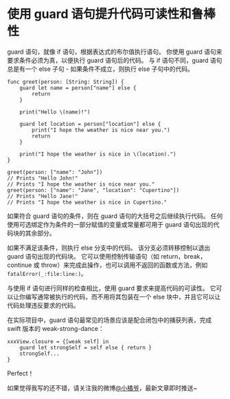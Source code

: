 # 使用 guard 语句提升代码可读性和鲁棒性
guard 语句，就像 if 语句，根据表达式的布尔值执行语句。 你使用 guard 语句来要求条件必须为真，以便执行 guard 语句后的代码。 与 if 语句不同，guard 语句总是有一个 else 子句 - 如果条件不成立，则执行 else 子句中的代码。
```
func greet(person: [String: String]) {
    guard let name = person["name"] else {
        return
    }
    
    print("Hello \(name)!")
    
    guard let location = person["location"] else {
        print("I hope the weather is nice near you.")
        return
    }
    
    print("I hope the weather is nice in \(location).")
}
 
greet(person: ["name": "John"])
// Prints "Hello John!"
// Prints "I hope the weather is nice near you."
greet(person: ["name": "Jane", "location": "Cupertino"])
// Prints "Hello Jane!"
// Prints "I hope the weather is nice in Cupertino."
```
如果符合 guard 语句的条件，则在 guard 语句的大括号之后继续执行代码。 任何使用可选绑定作为条件的一部分赋值的变量或常量都可用于 guard 语句出现的代码块的其余部分。

如果不满足该条件，则执行 else 分支中的代码。 该分支必须转移控制以退出 guard 语句出现的代码块。 它可以使用控制传输语句（如 return，break，continue
 或 throw）来完成此操作，也可以调用不返回的函数或方法，例如 `fatalError(_:file:line:)`。

与使用 if 语句进行同样的检查相比，使用 guard 要求来提高代码的可读性。 它可以让你编写通常被执行的代码，而不用将其包装在一个 else 块中，并且它可以让代码处理违反要求的代码。

在实际项目中，guard 语句最常见的场景应该是配合闭包中的捕获列表，完成 swift 版本的 weak-strong-dance：
```
xxxView.closure = {[weak self] in
    guard let strongSelf = self else { return }
    strongSelf...
}
```
Perfect！

如果觉得我写的还不错，请关注我的微博[@小橘爷](http://weibo.com/yanghaoyu0225)，最新文章即时推送~
